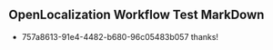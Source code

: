 ## OpenLocalization Workflow Test MarkDown
* 757a8613-91e4-4482-b680-96c05483b057 thanks!

<!--HONumber=Jul16_HO4-->


